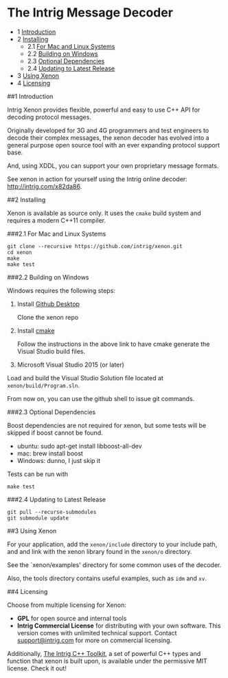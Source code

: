 #  The Intrig Message Decoder
* 1 [Introduction ](#1)
* 2 [Installing ](#2)
    * 2.1 [For Mac and Linux Systems ](#2.1)
    * 2.2 [Building on Windows ](#2.2)
    * 2.3 [Optional Dependencies ](#2.3)
    * 2.4 [Updating to Latest Release ](#2.4)
* 3 [Using Xenon ](#3)
* 4 [Licensing ](#4)

##<a name="1"/>1 Introduction 


Intrig Xenon provides flexible, powerful and easy to use C++ API for decoding protocol messages.

Originally developed for 3G and 4G programmers and test engineers to decode their complex messages, the xenon decoder
has evolved into a general purpose open source tool with an ever expanding protocol support base.

And, using XDDL, you can support your own proprietary message formats.

See xenon in action for yourself using the Intrig online decoder: <http://intrig.com/x82da86>.

##<a name="2"/>2 Installing 


Xenon is available as source only.  It uses the `cmake` build system and requires a modern C++11 compiler.

###<a name="2.1"/>2.1 For Mac and Linux Systems 


    git clone --recursive https://github.com/intrig/xenon.git
    cd xenon
    make 
    make test
###<a name="2.2"/>2.2 Building on Windows 


Windows requires the following steps:

1. Install [Github Desktop](https://desktop.github.com)

   Clone the xenon repo

2. Install [cmake](https://cmake.org/runningcmake/)

   Follow the instructions in the above link to have cmake generate the Visual Studio build files.

3. Microsoft Visual Studio 2015 (or later)
  
  Load and build the Visual Studio Solution file located at `xenon/build/Program.sln`.

From now on, you can use the github shell to issue git commands.

###<a name="2.3"/>2.3 Optional Dependencies 


Boost dependencies are not required for xenon, but some tests will be skipped if boost cannot be found.

* ubuntu: sudo apt-get install libboost-all-dev
* mac: brew install boost
* Windows: dunno, I just skip it

Tests can be run with

    make test

###<a name="2.4"/>2.4 Updating to Latest Release 


    git pull --recurse-submodules
    git submodule update

##<a name="3"/>3 Using Xenon 


For your application, add the `xenon/include` directory to your include path, and and link with the xenon library found
in the `xenon/o` directory.

See the `xenon/examples' directory for some common uses of the decoder.

Also, the tools directory contains useful examples, such as `idm` and `xv`.

##<a name="4"/>4 Licensing 


Choose from multiple licensing for Xenon:

* **GPL** for open source and internal tools
* **Intrig Commercial License** for distributing with your own software.  This version comes with unlimited technical support.
  Contact support@intrig.com for more on commercial licensing.

Additionally, [The Intrig C++ Toolkit](https://github.com/intrig/ict), a set of powerful C++ types and function that
xenon is built upon, is available under the permissive MIT license.  Check it out!

